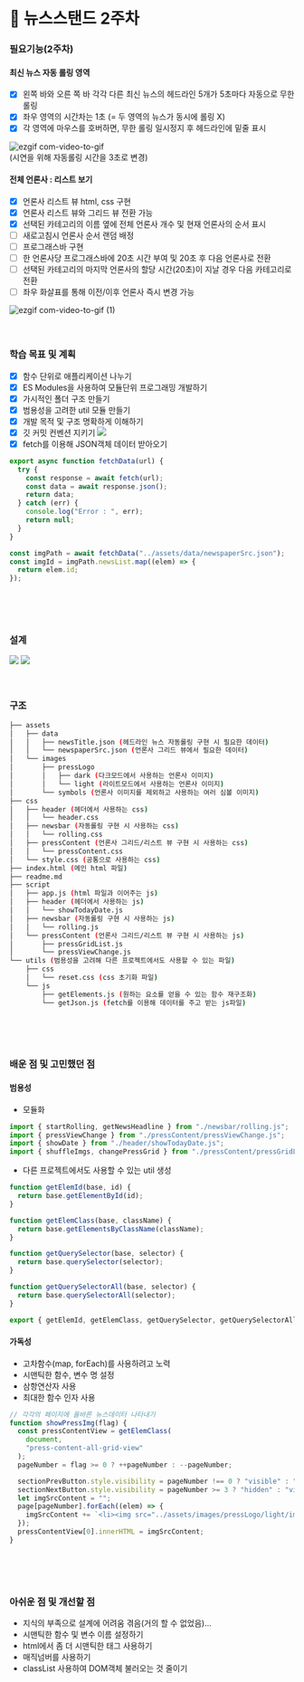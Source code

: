 # :file_folder: 뉴스스탠드 2주차

### 필요기능(2주차)

#### 최신 뉴스 자동 롤링 영역

- [x] 왼쪽 바와 오른 쪽 바 각각 다른 최신 뉴스의 헤드라인 5개가 5초마다 자동으로 무한 롤링
- [x] 좌우 영역의 시간차는 1초 (= 두 영역의 뉴스가 동시에 롤링 X)
- [x] 각 영역에 마우스를 호버하면, 무한 롤링 일시정지 후 헤드라인에 밑줄 표시

![ezgif com-video-to-gif](https://github.com/softeerbootcamp-2nd/fe-newsstand/assets/62049151/3e41cd92-644d-4daa-90d4-b8e7f4bff87e)  
(시연을 위해 자동롤링 시간을 3초로 변경)

#### 전체 언론사 : 리스트 보기

- [x] 언론사 리스트 뷰 html, css 구현
- [x] 언론사 리스트 뷰와 그리드 뷰 전환 가능
- [x] 선택된 카테고리의 이름 옆에 전체 언론사 개수 및 현재 언론사의 순서 표시
- [ ] 새로고침시 언론사 순서 랜덤 배정
- [ ] 프로그래스바 구현
- [ ] 한 언론사당 프로그래스바에 20초 시간 부여 및 20초 후 다음 언론사로 전환
- [ ] 선택된 카테고리의 마지막 언론사의 할당 시간(20초)이 지날 경우 다음 카테고리로 전환
- [ ] 좌우 화살표를 통해 이전/이후 언론사 즉시 변경 가능

![ezgif com-video-to-gif (1)](https://github.com/softeerbootcamp-2nd/fe-newsstand/assets/62049151/1191698a-2bfa-4004-9cdb-1038ed119c5f)
<br><br><br>

### 학습 목표 및 계획

- [x] 함수 단위로 애플리케이션 나누기
- [x] ES Modules을 사용하여 모듈단위 프로그래밍 개발하기
- [x] 가시적인 폴더 구조 만들기
- [x] 범용성을 고려한 util 모듈 만들기
- [x] 개발 목적 및 구조 명확하게 이해하기
- [x] 깃 커밋 컨벤션 지키기
      <a href='https://ifh.cc/v-AxXcNz' target='_blank'><img src='https://ifh.cc/g/AxXcNz.jpg' border='0'></a>
- [x] fetch를 이용해 JSON객체 데이터 받아오기

```javascript
export async function fetchData(url) {
  try {
    const response = await fetch(url);
    const data = await response.json();
    return data;
  } catch (err) {
    console.log("Error : ", err);
    return null;
  }
}
```

```javascript
const imgPath = await fetchData("../assets/data/newspaperSrc.json");
const imgId = imgPath.newsList.map((elem) => {
  return elem.id;
});
```

<br><br><br>

### 설계

<a href='https://ifh.cc/v-1OMqfJ' target='_blank'><img src='https://ifh.cc/g/1OMqfJ.jpg' border='0'></a>
<a href='https://ifh.cc/v-ozkAbJ' target='_blank'><img src='https://ifh.cc/g/ozkAbJ.jpg' border='0'></a>
<br><br><br>

### 구조

```bash
├── assets
│   ├── data
│   │   ├── newsTitle.json (헤드라인 뉴스 자동롤링 구현 시 필요한 데이터)
│   │   └── newspaperSrc.json (언론사 그리드 뷰에서 필요한 데이터)
│   └── images
│       ├── pressLogo
│       │   ├── dark (다크모드에서 사용하는 언론사 이미지)
│       │   └── light (라이트모드에서 사용하는 언론사 이미지)
│       └── symbols (언론사 이미지를 제외하고 사용하는 여러 심볼 이미지)
├── css
│   ├── header (헤더에서 사용하는 css)
│   │   └── header.css
│   ├── newsbar (자동롤링 구현 시 사용하는 css)
│   │   └── rolling.css
│   ├── pressContent (언론사 그리드/리스트 뷰 구현 시 사용하는 css)
│   │   └── pressContent.css
│   └── style.css (공통으로 사용하는 css)
├── index.html (메인 html 파일)
├── readme.md
├── script
│   ├── app.js (html 파일과 이어주는 js)
│   ├── header (헤더에서 사용하는 js)
│   │   └── showTodayDate.js
│   ├── newsbar (자동롤링 구현 시 사용하는 js)
│   │   └── rolling.js
│   └── pressContent (언론사 그리드/리스트 뷰 구현 시 사용하는 js)
│       ├── pressGridList.js
│       └── pressViewChange.js
└── utils (범용성을 고려해 다른 프로젝트에서도 사용할 수 있는 파일)
    ├── css
    │   └── reset.css (css 초기화 파일)
    └── js
        ├── getElements.js (원하는 요소를 얻을 수 있는 함수 재구조화)
        └── getJson.js (fetch를 이용해 데이터를 주고 받는 js파일)
```

<br><br><br>

### 배운 점 및 고민했던 점

#### 범용성

- 모듈화

```javascript
import { startRolling, getNewsHeadline } from "./newsbar/rolling.js";
import { pressViewChange } from "./pressContent/pressViewChange.js";
import { showDate } from "./header/showTodayDate.js";
import { shuffleImgs, changePressGrid } from "./pressContent/pressGridList.js";
```

- 다른 프로젝트에서도 사용할 수 있는 util 생성

```javascript
function getElemId(base, id) {
  return base.getElementById(id);
}

function getElemClass(base, className) {
  return base.getElementsByClassName(className);
}

function getQuerySelector(base, selector) {
  return base.querySelector(selector);
}

function getQuerySelectorAll(base, selector) {
  return base.querySelectorAll(selector);
}

export { getElemId, getElemClass, getQuerySelector, getQuerySelectorAll };
```

#### 가독성

- 고차함수(map, forEach)를 사용하려고 노력
- 시맨틱한 함수, 변수 명 설정
- 삼항연산자 사용
- 최대한 함수 인자 사용

```javascript
// 각각의 페이지에 올바른 뉴스데이터 나타내기
function showPressImg(flag) {
  const pressContentView = getElemClass(
    document,
    "press-content-all-grid-view"
  );
  pageNumber = flag >= 0 ? ++pageNumber : --pageNumber;

  sectionPrevButton.style.visibility = pageNumber !== 0 ? "visible" : "hidden";
  sectionNextButton.style.visibility = pageNumber >= 3 ? "hidden" : "visible";
  let imgSrcContent = "";
  page[pageNumber].forEach((elem) => {
    imgSrcContent += `<li><img src="../assets/images/pressLogo/light/img${elem}.svg"</li>`;
  });
  pressContentView[0].innerHTML = imgSrcContent;
}
```

<br><br><br>

### 아쉬운 점 및 개선할 점

- 지식의 부족으로 설계에 어려움 겪음(거의 할 수 없었음)...
- 시맨틱한 함수 및 변수 이름 설정하기
- html에서 좀 더 시맨틱한 태그 사용하기
- 매직넘버를 사용하기
- classList 사용하여 DOM객체 불러오는 것 줄이기
